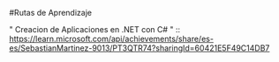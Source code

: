 #Rutas de Aprendizaje

" Creacion de Aplicaciones en .NET con C# " :: https://learn.microsoft.com/api/achievements/share/es-es/SebastianMartinez-9013/PT3QTR74?sharingId=60421E5F49C14DB7 
